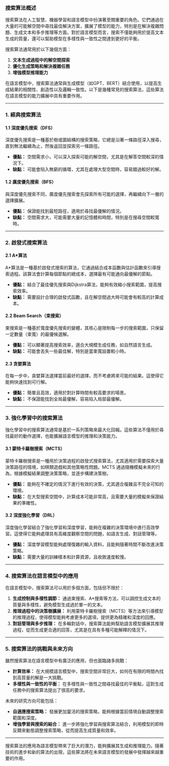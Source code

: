### **搜索算法概述**

搜索算法在人工智慧、機器學習和語言模型中扮演著至關重要的角色。它們通過在大量的可能解空間中尋找最佳解決方案，擴展了模型的能力，特別是在解決複雜問題、生成文本和多步推理等方面。對於語言模型而言，搜索不僅能夠用於提高文本生成的質量，還可以幫助模型在多樣性與一致性之間達到更好的平衡。

搜索算法通常用於以下幾個方面：
1. **文本生成過程中的解空間探索**
2. **優化生成策略和解決複雜任務**
3. **增強模型推理能力**

在語言模型中，搜索算法通常與生成模型（如GPT、BERT）結合使用，以提高生成結果的相關性、創造性以及邏輯一致性。以下是幾種常見的搜索算法，這些算法在語言模型的能力擴展中具有重要作用。

---

### **1. 經典搜索算法**

#### **1.1 深度優先搜索（DFS）**
深度優先搜索是一種基於樹或圖結構的搜索策略，它總是沿著一條路徑深入搜尋，直到無法繼續為止，然後返回並探索另一條路徑。

- **優點：** 空間需求小，可以深入探索可能的解空間，尤其是在解答空間較深的情況下。
- **缺點：** 可能會陷入無窮的循環，尤其在處理大型空間時，容易錯過較好的解。

#### **1.2 廣度優先搜索（BFS）**
與深度優先搜索不同，廣度優先搜索會先探索所有可能的選擇，再繼續向下一層的選擇擴展。

- **優點：** 保證能找到最短路徑，適用於尋找最優解的情況。
- **缺點：** 空間需求大，可能需要大量的記憶體和時間，特別是在搜尋空間較寬時。

---

### **2. 啟發式搜索算法**

#### **2.1 A*算法**
A*算法是一種基於啟發式搜索的算法，它通過結合成本函數與估計函數來引導搜索過程。該算法會計算每個節點的總成本，選擇最有可能通向最優解的節點。

- **優點：** 結合了最佳優先搜索與Dijkstra算法，能夠有效縮小搜索範圍，提高搜索效率。
- **缺點：** 需要設計合理的啟發式函數，且在解空間過大時可能會有較高的計算成本。

#### **2.2 Beam Search（束搜索）**
束搜索是一種基於寬度優先搜索的變體，其核心是限制每一步的搜索範圍，只保留一定數量（束寬）的最優候選解。

- **優點：** 可以顯著提高搜索效率，適合大規模生成任務，如自然語言生成。
- **缺點：** 可能會丟失一些最佳解，特別是當束寬設置較小時。

#### **2.3 贪婪算法**
在每一步中，貪婪算法選擇當前最好的選擇，而不考慮將來可能的結果。這使得它能夠快速找到可行解。

- **優點：** 簡單且高效，適用於對計算時間有較高要求的場景。
- **缺點：** 不保證能找到全局最優解，容易陷入局部最優解。

---

### **3. 強化學習中的搜索算法**

強化學習中的搜索算法通常是基於一系列策略來最大化回報。這些算法不僅用於尋找最好的動作選擇，也能擴展語言模型的推理和決策能力。

#### **3.1 蒙特卡羅樹搜索（MCTS）**
蒙特卡羅樹搜索是一種用於決策過程的啟發式搜索算法，尤其適用於需要探索大量決策路徑的情境，如棋類遊戲和其他策略性問題。MCTS 通過隨機模擬未來的行為，根據模擬結果調整決策策略，並逐步構建決策樹。

- **優點：** 能夠在不確定的情況下進行有效的決策，尤其適合複雜且不完全可知的環境。
- **缺點：** 在大型搜索空間中，計算成本可能非常高，且需要大量的模擬來保證結果的準確性。

#### **3.2 深度強化學習（DRL）**
深度強化學習結合了強化學習和深度學習，能夠在複雜的決策環境中進行高效學習。這使得它能夠處理具有高維度觀察空間的問題，如語言生成、對話管理等。

- **優點：** 深度學習模型能夠處理復雜的輸入資料，且能夠隨著時間不斷改進決策策略。
- **缺點：** 需要大量的訓練樣本和計算資源，且收斂速度較慢。

---

### **4. 搜索算法在語言模型中的應用**

在語言模型中，搜索算法可以用於多個方面，包括但不限於：

1. **生成控制與多樣性調節：** 通過束搜索、A*搜索等方法，可以調控生成文本的質量與多樣性，避免模型生成過於單一的文本。
2. **推理過程中的決策樹擴展：** 利用蒙特卡羅樹搜索（MCTS）等方法來引導模型的推理過程，使得模型能夠考慮更多的選項，提供更為精確和深度的回應。
3. **對話管理與多步推理：** 在多輪對話中，搜索算法能夠幫助語言模型擴展其推理過程，從而生成更合適的回答，尤其是在具有多種可能解釋的情況下。

---

### **5. 搜索算法的挑戰與未來方向**

雖然搜索算法在語言模型中有廣泛的應用，但也面臨諸多挑戰：
- **計算效率：** 在大規模語言模型中，搜索空間非常巨大，如何在有限的時間內找到高質量的解是一大挑戰。
- **多樣性與一致性的平衡：** 在多樣性與一致性之間尋找最佳的平衡點，這對生成任務中的搜索算法提出了很高的要求。

未來的研究方向可能包括：
- **自適應搜索策略：** 發展更加靈活的搜索策略，能夠根據當前情境自動調整搜索範圍和深度。
- **增強學習與搜索的結合：** 進一步將強化學習與搜索算法結合，利用模型的即時反饋來動態調整搜索策略，從而提高生成質量和效率。

--- 

搜索算法的應用為語言模型帶來了巨大的潛力，能夠擴展其生成和推理能力。隨著技術的進步和新的算法的出現，這些算法將在未來語言模型的發展中發揮越來越重要的作用。
